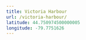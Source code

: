 ```yaml
---
title: Victoria Harbour
url: /victoria-harbour/
latitude: 44.750974500000005
longitude: -79.7751626
---
```

